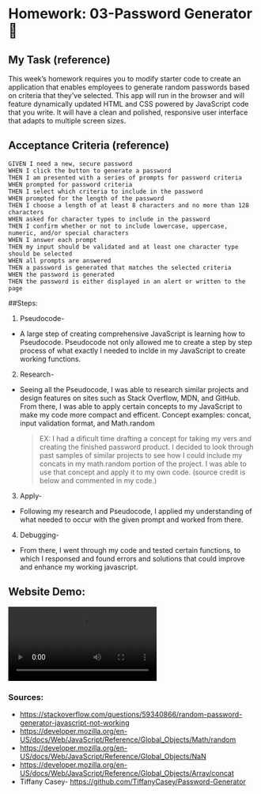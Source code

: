 # Homework: 03-Password Generator 🔑

## My Task (reference)

This week’s homework requires you to modify starter code to create an application that enables employees to generate random passwords based on criteria that they’ve selected. This app will run in the browser and will feature dynamically updated HTML and CSS powered by JavaScript code that you write. It will have a clean and polished, responsive user interface that adapts to multiple screen sizes.

## Acceptance Criteria (reference)

```
GIVEN I need a new, secure password
WHEN I click the button to generate a password
THEN I am presented with a series of prompts for password criteria
WHEN prompted for password criteria
THEN I select which criteria to include in the password
WHEN prompted for the length of the password
THEN I choose a length of at least 8 characters and no more than 128 characters
WHEN asked for character types to include in the password
THEN I confirm whether or not to include lowercase, uppercase, numeric, and/or special characters
WHEN I answer each prompt
THEN my input should be validated and at least one character type should be selected
WHEN all prompts are answered
THEN a password is generated that matches the selected criteria
WHEN the password is generated
THEN the password is either displayed in an alert or written to the page
```

##Steps:
1. Pseudocode-
* A large step of creating comprehensive JavaScript is learning how to Pseudocode. Pseudocode not only allowed me to create a step by step process of what exactly I needed to inclde in my JavaScript to create  working functions. 

2. Research-
* Seeing all the Pseudocode, I was able to research similar projects and design features on sites such as Stack Overflow, MDN, and GitHub. From there, I was able to apply certain concepts to my JavaScript to make my code more compact and efficent. Concept examples: concat, input validation format, and Math.random

    > EX: I had a dificult time drafting a concept for taking my vers and creating the finished password product. I decided to look through past samples of similar projects to see how I could include my concats in my math.random portion of the project. I was able to use that concept and apply it to my own code. (source credit is below and commented in my code.)

3. Apply-
* Following my research and Pseudocode, I applied my understanding of what needed to occur with the given prompt and worked from there.

4. Debugging- 
* From there, I went through my code and tested certain functions, to which I responsed and found errors and solutions that could improve and enhance my working javascript. 

## Website Demo:
![websiteDemo](assets/webdemo.mov)

### Sources: 
* https://stackoverflow.com/questions/59340866/random-password-generator-javascript-not-working
* https://developer.mozilla.org/en-US/docs/Web/JavaScript/Reference/Global_Objects/Math/random
* https://developer.mozilla.org/en-US/docs/Web/JavaScript/Reference/Global_Objects/NaN
* https://developer.mozilla.org/en-US/docs/Web/JavaScript/Reference/Global_Objects/Array/concat
* Tiffany Casey- https://github.com/TiffanyCasey/Password-Generator

